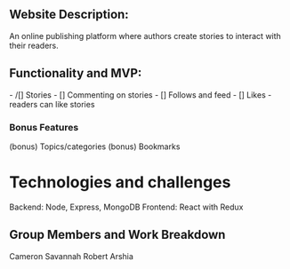 <h2>Website Description:</h2>
    An online publishing platform where authors create stories to interact with their readers.

<h2>Functionality and MVP:</h2>
- /[] Stories
- [] Commenting on stories
- [] Follows and feed
- [] Likes - readers can like stories
<h3>Bonus Features</h3>
(bonus) Topics/categories
(bonus) Bookmarks

<h1>Technologies and challenges</h1>
 Backend: Node, Express, MongoDB
 Frontend: React with Redux

<h2>Group Members and Work Breakdown</h2>
Cameron 
Savannah
Robert
Arshia 
